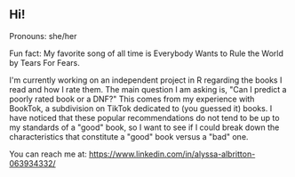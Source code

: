 ## Hi!
Pronouns: she/her

Fun fact: My favorite song of all time is Everybody Wants to Rule the World by Tears For Fears. 

I'm currently working on an independent project in R regarding the books I read and how I rate them. The main question I am asking is, "Can I predict a poorly rated book or a DNF?" This comes from my experience with BookTok, a subdivision on TikTok dedicated to (you guessed it) books. I have noticed that these popular recommendations do not tend to be up to my standards of a "good" book, so I want to see if I could break down the characteristics that constitute a "good" book versus a "bad" one. 

You can reach me at: https://www.linkedin.com/in/alyssa-albritton-063934332/


<!--
**aalbritton/aalbritton** is a ✨ _special_ ✨ repository because its `README.md` (this file) appears on your GitHub profile.

Here are some ideas to get you started:

- 🔭 I’m currently working on ...
- 🌱 I’m currently learning ...
- 👯 I’m looking to collaborate on ...
- 🤔 I’m looking for help with ...
- 💬 Ask me about ...
- 📫 How to reach me: ...
- 😄 Pronouns: ...
- ⚡ Fun fact: ...
-->
